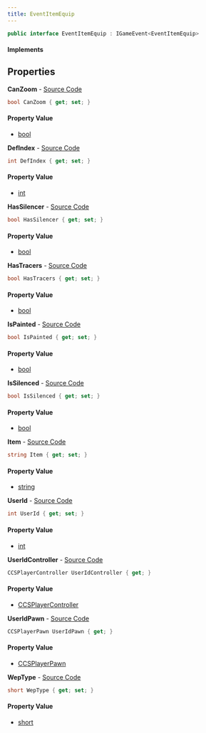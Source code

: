 ```yaml
---
title: EventItemEquip
---
```


```csharp
public interface EventItemEquip : IGameEvent<EventItemEquip>
```

#### Implements

## Properties

**CanZoom** - [Source Code](https://github.com/swiftly-solution/swiftlys2/blob/main/managed/src/SwiftlyS2.Generated/GameEvents/Interfaces/EventItemEquip.cs#L50)

```csharp
bool CanZoom { get; set; }
```

#### Property Value

- [bool](https://learn.microsoft.com/dotnet/api/system.boolean)

**DefIndex** - [Source Code](https://github.com/swiftly-solution/swiftlys2/blob/main/managed/src/SwiftlyS2.Generated/GameEvents/Interfaces/EventItemEquip.cs#L45)

```csharp
int DefIndex { get; set; }
```

#### Property Value

- [int](https://learn.microsoft.com/dotnet/api/system.int32)

**HasSilencer** - [Source Code](https://github.com/swiftly-solution/swiftlys2/blob/main/managed/src/SwiftlyS2.Generated/GameEvents/Interfaces/EventItemEquip.cs#L55)

```csharp
bool HasSilencer { get; set; }
```

#### Property Value

- [bool](https://learn.microsoft.com/dotnet/api/system.boolean)

**HasTracers** - [Source Code](https://github.com/swiftly-solution/swiftlys2/blob/main/managed/src/SwiftlyS2.Generated/GameEvents/Interfaces/EventItemEquip.cs#L65)

```csharp
bool HasTracers { get; set; }
```

#### Property Value

- [bool](https://learn.microsoft.com/dotnet/api/system.boolean)

**IsPainted** - [Source Code](https://github.com/swiftly-solution/swiftlys2/blob/main/managed/src/SwiftlyS2.Generated/GameEvents/Interfaces/EventItemEquip.cs#L75)

```csharp
bool IsPainted { get; set; }
```

#### Property Value

- [bool](https://learn.microsoft.com/dotnet/api/system.boolean)

**IsSilenced** - [Source Code](https://github.com/swiftly-solution/swiftlys2/blob/main/managed/src/SwiftlyS2.Generated/GameEvents/Interfaces/EventItemEquip.cs#L60)

```csharp
bool IsSilenced { get; set; }
```

#### Property Value

- [bool](https://learn.microsoft.com/dotnet/api/system.boolean)

**Item** - [Source Code](https://github.com/swiftly-solution/swiftlys2/blob/main/managed/src/SwiftlyS2.Generated/GameEvents/Interfaces/EventItemEquip.cs#L40)

```csharp
string Item { get; set; }
```

#### Property Value

- [string](https://learn.microsoft.com/dotnet/api/system.string)

**UserId** - [Source Code](https://github.com/swiftly-solution/swiftlys2/blob/main/managed/src/SwiftlyS2.Generated/GameEvents/Interfaces/EventItemEquip.cs#L33)

```csharp
int UserId { get; set; }
```

#### Property Value

- [int](https://learn.microsoft.com/dotnet/api/system.int32)

**UserIdController** - [Source Code](https://github.com/swiftly-solution/swiftlys2/blob/main/managed/src/SwiftlyS2.Generated/GameEvents/Interfaces/EventItemEquip.cs#L21)

```csharp
CCSPlayerController UserIdController { get; }
```

#### Property Value

- [CCSPlayerController](/docs/api/shared/schemadefinitions/ccsplayercontroller)

**UserIdPawn** - [Source Code](https://github.com/swiftly-solution/swiftlys2/blob/main/managed/src/SwiftlyS2.Generated/GameEvents/Interfaces/EventItemEquip.cs#L27)

```csharp
CCSPlayerPawn UserIdPawn { get; }
```

#### Property Value

- [CCSPlayerPawn](/docs/api/shared/schemadefinitions/ccsplayerpawn)

**WepType** - [Source Code](https://github.com/swiftly-solution/swiftlys2/blob/main/managed/src/SwiftlyS2.Generated/GameEvents/Interfaces/EventItemEquip.cs#L70)

```csharp
short WepType { get; set; }
```

#### Property Value

- [short](https://learn.microsoft.com/dotnet/api/system.int16)

